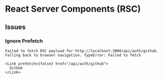 # React Server Components (RSC)

## Issues

### Ignore Prefetch

```log
Failed to fetch RSC payload for http://localhost:3000/api/auth/github. Falling back to browser navigation. TypeError: Failed to fetch
```

```tsx
<Link prefetch={false} href="/api/auth/github">
  GitHub
</Link>
```
